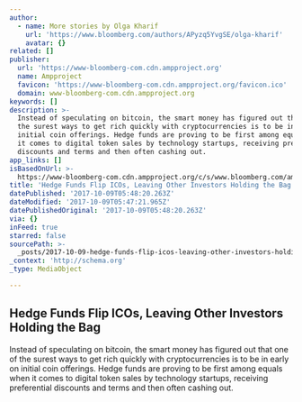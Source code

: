 ```yaml
---
author:
  - name: More stories by Olga Kharif
    url: 'https://www.bloomberg.com/authors/APyzq5YvgSE/olga-kharif'
    avatar: {}
related: []
publisher:
  url: 'https://www-bloomberg-com.cdn.ampproject.org'
  name: Ampproject
  favicon: 'https://www-bloomberg-com.cdn.ampproject.org/favicon.ico'
  domain: www-bloomberg-com.cdn.ampproject.org
keywords: []
description: >-
  Instead of speculating on bitcoin, the smart money has figured out that one of
  the surest ways to get rich quickly with cryptocurrencies is to be in early on
  initial coin offerings. Hedge funds are proving to be first among equals when
  it comes to digital token sales by technology startups, receiving preferential
  discounts and terms and then often cashing out.
app_links: []
isBasedOnUrl: >-
  https://www-bloomberg-com.cdn.ampproject.org/c/s/www.bloomberg.com/amp/news/articles/2017-10-03/hedge-funds-flip-icos-leaving-other-investors-holding-the-bag
title: 'Hedge Funds Flip ICOs, Leaving Other Investors Holding the Bag'
datePublished: '2017-10-09T05:48:20.263Z'
dateModified: '2017-10-09T05:47:21.965Z'
datePublishedOriginal: '2017-10-09T05:48:20.263Z'
via: {}
inFeed: true
starred: false
sourcePath: >-
  _posts/2017-10-09-hedge-funds-flip-icos-leaving-other-investors-holding-the-b.md
_context: 'http://schema.org'
_type: MediaObject

---
```

<article style=""><h1>Hedge Funds Flip ICOs, Leaving Other Investors Holding the Bag</h1><p>Instead of speculating on bitcoin, the smart money has figured out that one of the surest ways to get rich quickly with cryptocurrencies is to be in early on initial coin offerings. Hedge funds are proving to be first among equals when it comes to digital token sales by technology startups, receiving preferential discounts and terms and then often cashing out.</p></article>